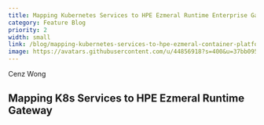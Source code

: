 ```yaml
---
title: Mapping Kubernetes Services to HPE Ezmeral Runtime Enterprise Gateway
category: Feature Blog
priority: 2
width: small
link: /blog/mapping-kubernetes-services-to-hpe-ezmeral-container-platform-gateway/
image: https://avatars.githubusercontent.com/u/44856918?s=400&u=37bb095377cd6b4ad21c3a7ab8b5afe185a46941&v=4
---
```

Cenz Wong

## Mapping K8s Services to HPE Ezmeral Runtime Gateway
